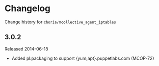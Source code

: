 # Changelog

Change history for `choria/mcollective_agent_iptables`

## 3.0.2

Released 2014-06-18

* Added pl:packaging to support {yum,apt}.puppetlabs.com (MCOP-72)
